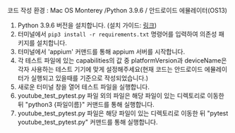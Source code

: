 코드 작성 환경 : Mac OS Monterey /Python 3.9.6 / 안드로이드 에뮬레이터(OS13)

1. Python 3.9.6 버전을 설치합니다. (설치 가이드: [링크](https://www.python.org/downloads/))
2. 터미널에서 `pip3 install -r requirements.txt` 명령어를 입력하여 의존성 패키지를 설치합니다.
3. 터미널에서 'appium' 커맨드를 통해 appium 서버를 시작합니다. 
4. 각 테스트 파일에 있는 capabilities의 값 중 platformVersion과 deviceName은 각자 사용하는 테스트 기기에 맞게 설정해주세요(현재 코드는 안드로이드 에뮬레이터가 실행되고 있을때를 기준으로 작성되었습니다.)
5. 새로운 터미널 창을 열어 테스트 파일을 실행합니다. 
6. youtube_test_pytest.py 파일 외의 파일은 해당 파일이 있는 디렉토리로 이동한 뒤 "python3 {파일이름}" 커맨드를 통해 실행합니다.
7. youtube_test_pytest.py 파일은 해당 파일이 있는 디렉토리로 이동한 뒤 "pytest youtube_test_pytest.py" 커맨드를 통해 실행합니다.
